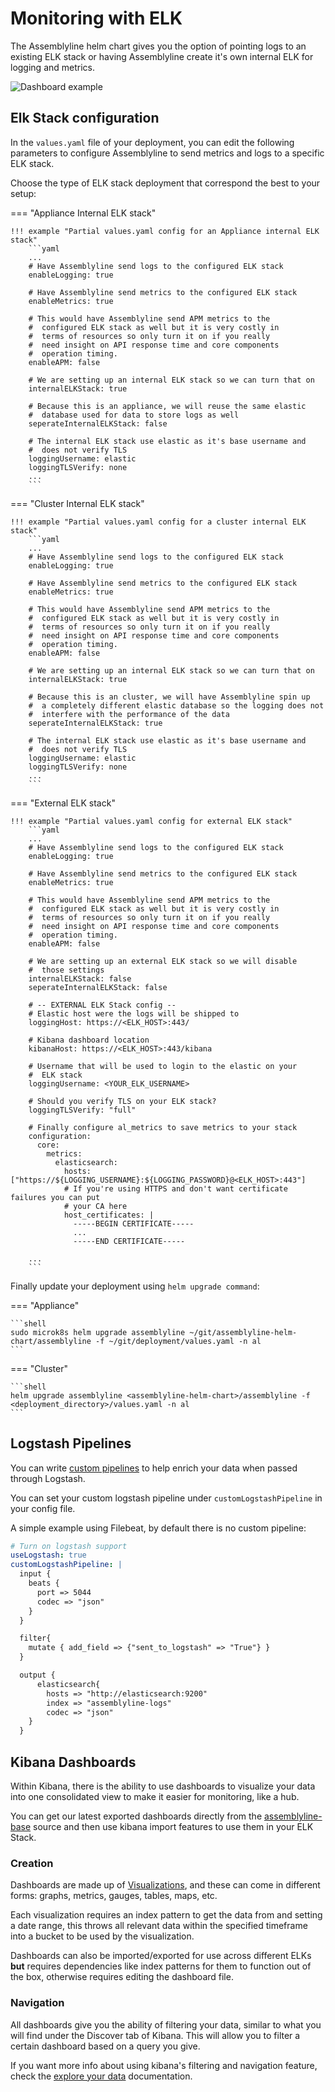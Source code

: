 # Monitoring with ELK

The Assemblyline helm chart gives you the option of pointing logs to an existing ELK stack or having Assemblyline create it's own internal ELK for logging and metrics.

![Dashboard example](./images/dashboard-example.png)

## Elk Stack configuration

In the `values.yaml` file of your deployment, you can edit the following parameters to configure Assemblyline to send metrics and logs to a specific ELK stack. 

Choose the type of ELK stack deployment that correspond the best to your setup: 

=== "Appliance Internal ELK stack"

    !!! example "Partial values.yaml config for an Appliance internal ELK stack"
        ```yaml
        ...
        # Have Assemblyline send logs to the configured ELK stack
        enableLogging: true

        # Have Assemblyline send metrics to the configured ELK stack
        enableMetrics: true

        # This would have Assemblyline send APM metrics to the
        #  configured ELK stack as well but it is very costly in 
        #  terms of resources so only turn it on if you really
        #  need insight on API response time and core components
        #  operation timing.
        enableAPM: false

        # We are setting up an internal ELK stack so we can turn that on
        internalELKStack: true
        
        # Because this is an appliance, we will reuse the same elastic
        #  database used for data to store logs as well
        seperateInternalELKStack: false

        # The internal ELK stack use elastic as it's base username and
        #  does not verify TLS
        loggingUsername: elastic
        loggingTLSVerify: none
        ...
        ```

=== "Cluster Internal ELK stack" 

    !!! example "Partial values.yaml config for a cluster internal ELK stack"
        ```yaml
        ...
        # Have Assemblyline send logs to the configured ELK stack
        enableLogging: true

        # Have Assemblyline send metrics to the configured ELK stack
        enableMetrics: true

        # This would have Assemblyline send APM metrics to the
        #  configured ELK stack as well but it is very costly in 
        #  terms of resources so only turn it on if you really
        #  need insight on API response time and core components
        #  operation timing.
        enableAPM: false

        # We are setting up an internal ELK stack so we can turn that on
        internalELKStack: true
        
        # Because this is an cluster, we will have Assemblyline spin up 
        #  a completely different elastic database so the logging does not 
        #  interfere with the performance of the data
        seperateInternalELKStack: true

        # The internal ELK stack use elastic as it's base username and
        #  does not verify TLS
        loggingUsername: elastic
        loggingTLSVerify: none
        ...
        ```

=== "External ELK stack"

    !!! example "Partial values.yaml config for external ELK stack"
        ```yaml
        ...
        # Have Assemblyline send logs to the configured ELK stack
        enableLogging: true

        # Have Assemblyline send metrics to the configured ELK stack
        enableMetrics: true

        # This would have Assemblyline send APM metrics to the
        #  configured ELK stack as well but it is very costly in 
        #  terms of resources so only turn it on if you really
        #  need insight on API response time and core components
        #  operation timing.
        enableAPM: false

        # We are setting up an external ELK stack so we will disable 
        #  those settings
        internalELKStack: false
        seperateInternalELKStack: false

        # -- EXTERNAL ELK Stack config -- 
        # Elastic host were the logs will be shipped to
        loggingHost: https://<ELK_HOST>:443/

        # Kibana dashboard location
        kibanaHost: https://<ELK_HOST>:443/kibana

        # Username that will be used to login to the elastic on your 
        #  ELK stack
        loggingUsername: <YOUR_ELK_USERNAME>

        # Should you verify TLS on your ELK stack? 
        loggingTLSVerify: "full"

        # Finally configure al_metrics to save metrics to your stack
        configuration:
          core:
            metrics:
              elasticsearch:
                hosts: ["https://${LOGGING_USERNAME}:${LOGGING_PASSWORD}@<ELK_HOST>:443"]
                # If you're using HTTPS and don't want certificate failures you can put 
                # your CA here
                host_certificates: |
                  -----BEGIN CERTIFICATE-----
                  ...
                  -----END CERTIFICATE-----

        ...
        ```

Finally update your deployment using `helm upgrade command`:

=== "Appliance"

    ```shell
    sudo microk8s helm upgrade assemblyline ~/git/assemblyline-helm-chart/assemblyline -f ~/git/deployment/values.yaml -n al
    ```

=== "Cluster"

    ```shell
    helm upgrade assemblyline <assemblyline-helm-chart>/assemblyline -f <deployment_directory>/values.yaml -n al
    ```

## Logstash Pipelines
You can write [custom pipelines](https://www.elastic.co/guide/en/logstash/current/pipeline.html) to help enrich your data when passed through Logstash. 

You can set your custom logstash pipeline under `customLogstashPipeline` in your config file.

A simple example using Filebeat, by default there is no custom pipeline:
```yaml
# Turn on logstash support 
useLogstash: true
customLogstashPipeline: |
  input {
    beats {
      port => 5044
      codec => "json"
    }
  }

  filter{
    mutate { add_field => {"sent_to_logstash" => "True"} }
  }

  output {
      elasticsearch{
        hosts => "http://elasticsearch:9200"
        index => "assemblyline-logs"
        codec => "json" 
    }
  }
```

## Kibana Dashboards
Within Kibana, there is the ability to use dashboards to visualize your data into one consolidated view to make it easier for monitoring, like a hub.

You can get our latest exported dashboards directly from the [assemblyline-base](https://github.com/CybercentreCanada/assemblyline-base/tree/master/kibana) source and then use kibana import features to use them in your ELK Stack.

### Creation
Dashboards are made up of [Visualizations](https://www.elastic.co/guide/en/kibana/current/visualize.html), and these can come in different forms: graphs, metrics, gauges, tables, maps, etc. 

Each visualization requires an index pattern to get the data from and setting a date range, this throws all relevant data within the specified timeframe into a bucket to be used by the visualization.

Dashboards can also be imported/exported for use across different ELKs **but** requires dependencies like index patterns for them to function out of the box, otherwise requires editing the dashboard file.

### Navigation
All dashboards give you the ability of filtering your data, similar to what you will find under the Discover tab of Kibana. This will allow you to filter a certain dashboard based on a query you give.

If you want more info about using kibana's filtering and navigation feature, check the [explore your data](https://www.elastic.co/guide/en/kibana/current/discover.html) documentation.
